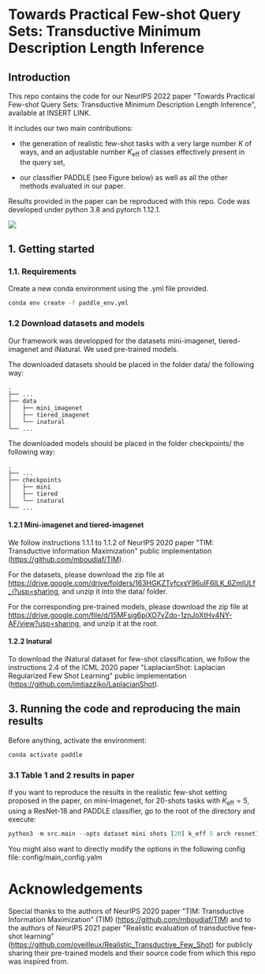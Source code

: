 # Towards Practical Few-shot Query Sets: Transductive Minimum Description Length Inference


##  Introduction
This repo contains the code for our NeurIPS 2022 paper "Towards Practical Few-shot Query Sets:
Transductive Minimum Description Length Inference", available at INSERT LINK. 

It includes our two main contributions:

- the generation of realistic few-shot tasks with a very large number $K$ of ways, and an adjustable number $K_{\mathrm{eff}}$ of classes effectively present in the query set, 

- our classifier PADDLE (see Figure below) as well as all the other methods evaluated in our paper.

Results provided in the paper can be reproduced with this repo. Code was developed under python 3.8 and pytorch 1.12.1.

<img src="plots/framework.png" scale=1/>

## 1. Getting started

### 1.1. Requirements
Create a new conda environment using the .yml file provided.
```bash
conda env create -f paddle_env.yml
```

### 1.2 Download datasets and models
Our framework was developped for the datasets mini-imagenet, tiered-imagenet and iNatural. We used pre-trained models. 

The downloaded datasets should be placed in the folder data/ the following way:

    .
    ├── ...
    ├── data                    
    │   ├── mini_imagenet          
    │   ├── tiered_imagenet        
    │   └── inatural               
    └── ...

The downloaded models should be placed in the folder checkpoints/ the following way:

    .
    ├── ...
    ├── checkpoints                    
    │   ├── mini          
    │   ├── tiered        
    │   └── inatural               
    └── ...

#### 1.2.1 Mini-imagenet and tiered-imagenet

We follow instructions 1.1.1 to 1.1.2 of NeurIPS 2020 paper "TIM: Transductive Information Maximization" public implementation (https://github.com/mboudiaf/TIM).

For the datasets, please download the zip file at https://drive.google.com/drive/folders/163HGKZTvfcxsY96uIF6ILK_6ZmlULf_j?usp=sharing, and unzip it into the data/ folder.

For the corresponding pre-trained models, please download the zip file at https://drive.google.com/file/d/15MFsig6pjXO7vZdo-1znJoXtHv4NY-AF/view?usp=sharing, and unzip it at the root.

#### 1.2.2 Inatural

To download the iNatural dataset for few-shot classification, we follow the instructions 2.4 of the ICML 2020 paper "LaplacianShot: Laplacian Regularized Few Shot Learning" public implementation (https://github.com/imtiazziko/LaplacianShot).


## 3. Running the code and reproducing the main results

Before anything, activate the environment:
```python
conda activate paddle
```

### 3.1 Table 1 and 2 results in paper

If you want to reproduce the results in the realistic few-shot setting proposed in the paper, on mini-Imagenet, for $20$-shots tasks with $K_{\mathrm{eff}} = 5$, using a ResNet-18 and PADDLE classifier, go to the root of the directory and execute:
```python
python3 -m src.main --opts dataset mini shots [20] k_eff 5 arch resnet18 method paddle 
```
You might also want to directly modify the options in the following config file: config/main_config.yalm


# Acknowledgements
Special thanks to the authors of NeurIPS 2020 paper "TIM: Transductive Information Maximization" (TIM) (https://github.com/mboudiaf/TIM) and to the authors of NeurIPS 2021 paper "Realistic evaluation of transductive few-shot learning" (https://github.com/oveilleux/Realistic_Transductive_Few_Shot) for publicly sharing their pre-trained models and their source code from which this repo was inspired from. 


